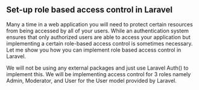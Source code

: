 <h2>Set-up role based access control in Laravel</h2>

Many a time in a web application you will need to protect certain resources from being accessed by all of your users. While an authentication system ensures that only authorized users are able to access your application but implementing a certain role-based access control is sometimes necessary. Let me show you how you can implement role based access control in Laravel.

We will not be using any external packages and just use Laravel Auth() to implement this. We will be implementing access control for 3 roles namely Admin, Moderator, and User for the User model provided by Laravel.
